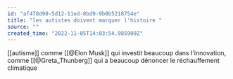 ```yaml
---
id: "af478d90-5d12-11ed-8bd9-9b0b5218754e"
title: "les autistes doivent marquer l'histoire "
source: ""
created_time: "2022-11-05T14:03:54.985909Z"
---
```

[[autisme]]
comme [[@Elon Musk]] qui investit beaucoup dans l'innovation, comme [[@Greta_Thunberg]] qui a beaucoup dénoncer le réchauffement climatique 